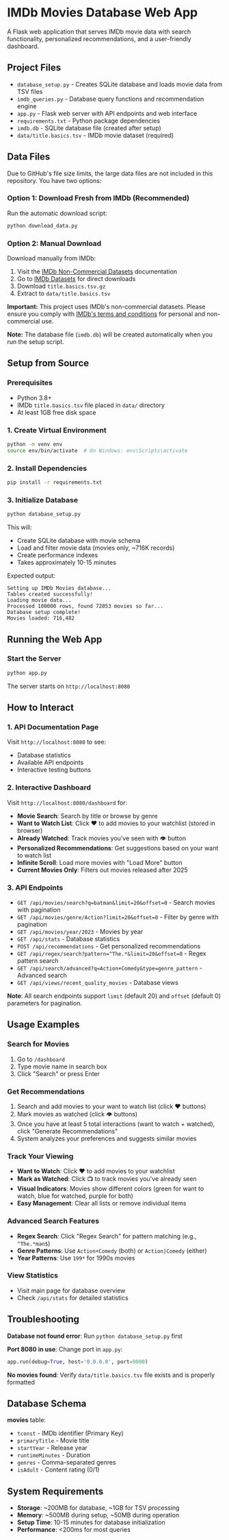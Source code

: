 # IMDb Movies Database Web App

A Flask web application that serves IMDb movie data with search functionality, personalized recommendations, and a user-friendly dashboard.

## Project Files

- `database_setup.py` - Creates SQLite database and loads movie data from TSV files
- `imdb_queries.py` - Database query functions and recommendation engine  
- `app.py` - Flask web server with API endpoints and web interface
- `requirements.txt` - Python package dependencies
- `imdb.db` - SQLite database file (created after setup)
- `data/title.basics.tsv` - IMDb movie dataset (required)

## Data Files

Due to GitHub's file size limits, the large data files are not included in this repository. You have two options:

### Option 1: Download Fresh from IMDb (Recommended)
Run the automatic download script:
```bash
python download_data.py
```

### Option 2: Manual Download
Download manually from IMDb:
1. Visit the [IMDb Non-Commercial Datasets](https://developer.imdb.com/non-commercial-datasets/) documentation
2. Go to [IMDb Datasets](https://datasets.imdbws.com/) for direct downloads
3. Download `title.basics.tsv.gz` 
4. Extract to `data/title.basics.tsv`

**Important:** This project uses IMDb's non-commercial datasets. Please ensure you comply with [IMDb's terms and conditions](https://developer.imdb.com/non-commercial-datasets/) for personal and non-commercial use.

**Note:** The database file (`imdb.db`) will be created automatically when you run the setup script.

## Setup from Source

### Prerequisites
- Python 3.8+
- IMDb `title.basics.tsv` file placed in `data/` directory
- At least 1GB free disk space

### 1. Create Virtual Environment
```bash
python -m venv env
source env/bin/activate  # On Windows: env\Scripts\activate
```

### 2. Install Dependencies
```bash
pip install -r requirements.txt
```

### 3. Initialize Database
```bash
python database_setup.py
```
This will:
- Create SQLite database with movie schema
- Load and filter movie data (movies only, ~716K records)
- Create performance indexes
- Takes approximately 10-15 minutes

Expected output:
```
Setting up IMDb Movies database...
Tables created successfully!
Loading movie data...
Processed 100000 rows, found 72053 movies so far...
Database setup complete!
Movies loaded: 716,482
```

## Running the Web App

### Start the Server
```bash
python app.py
```

The server starts on `http://localhost:8080`

## How to Interact

### 1. API Documentation Page
Visit `http://localhost:8080` to see:
- Database statistics
- Available API endpoints
- Interactive testing buttons

### 2. Interactive Dashboard  
Visit `http://localhost:8080/dashboard` for:
- **Movie Search**: Search by title or browse by genre
- **Want to Watch List**: Click ❤️ to add movies to your watchlist (stored in browser)
- **Already Watched**: Track movies you've seen with 👁️ button
- **Personalized Recommendations**: Get suggestions based on your want to watch list
- **Infinite Scroll**: Load more movies with "Load More" button
- **Current Movies Only**: Filters out movies released after 2025

### 3. API Endpoints
- `GET /api/movies/search?q=batman&limit=20&offset=0` - Search movies with pagination
- `GET /api/movies/genre/Action?limit=20&offset=0` - Filter by genre with pagination
- `GET /api/movies/year/2023` - Movies by year
- `GET /api/stats` - Database statistics
- `POST /api/recommendations` - Get personalized recommendations
- `GET /api/regex/search?pattern=^The.*&limit=20&offset=0` - Regex pattern search
- `GET /api/search/advanced?q=Action+Comedy&type=genre_pattern` - Advanced search
- `GET /api/views/recent_quality_movies` - Database views

**Note**: All search endpoints support `limit` (default 20) and `offset` (default 0) parameters for pagination.

## Usage Examples

### Search for Movies
1. Go to `/dashboard`
2. Type movie name in search box
3. Click "Search" or press Enter

### Get Recommendations
1. Search and add movies to your want to watch list (click ❤️ buttons)
2. Mark movies as watched (click 👁️ buttons)  
3. Once you have at least 5 total interactions (want to watch + watched), click "Generate Recommendations"
4. System analyzes your preferences and suggests similar movies

### Track Your Viewing
- **Want to Watch**: Click ❤️ to add movies to your watchlist
- **Mark as Watched**: Click 📺 to track movies you've already seen
- **Visual Indicators**: Movies show different colors (green for want to watch, blue for watched, purple for both)
- **Easy Management**: Clear all lists or remove individual items

### Advanced Search Features
- **Regex Search**: Click "Regex Search" for pattern matching (e.g., `^The.*man$`)
- **Genre Patterns**: Use `Action+Comedy` (both) or `Action|Comedy` (either)
- **Year Patterns**: Use `199*` for 1990s movies

### View Statistics
- Visit main page for database overview
- Check `/api/stats` for detailed statistics

## Troubleshooting

**Database not found error**: Run `python database_setup.py` first

**Port 8080 in use**: Change port in `app.py`:
```python
app.run(debug=True, host='0.0.0.0', port=9000)
```

**No movies found**: Verify `data/title.basics.tsv` file exists and is properly formatted

## Database Schema

**movies** table:
- `tconst` - IMDb identifier (Primary Key)
- `primaryTitle` - Movie title  
- `startYear` - Release year
- `runtimeMinutes` - Duration
- `genres` - Comma-separated genres
- `isAdult` - Content rating (0/1)

## System Requirements

- **Storage**: ~200MB for database, ~1GB for TSV processing
- **Memory**: ~500MB during setup, ~50MB during operation  
- **Setup Time**: 10-15 minutes for database initialization
- **Performance**: <200ms for most queries